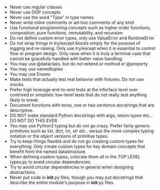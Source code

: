 - Never use regular classes
- Never use OOP concepts
- Never use the word "Type" in type names
- Never write inline comments or ad-hoc comments of any kind
- Use functional programming concepts such as higher order functions, composition, pure functions, immutability, and recursion
- Do not define custom error types, only use ValueError and RuntimeError
- Do not wrap things in try/except blocks simply for the purpose of logging and re-raising. Only use try/except when it is essential to control flow or program design. Only raise when it is truly a terminal case that cannot be gracefully handled with better value handling.
- You may use @dataclass, but do not extend or method or @property
- You may use namedtuples
- You may use Enums
- Make tests that actually test real behavior with fixtures. Do not use mocks.
- Prefer high leverage end-to-end tests at the inferface level over contrived or simplistic low-level tests that do not really test anything likely to break.
- Document functions with terse, one or two sentence docstrings that are descriptive.
- DO NOT make standard Python docstrings with args, return types etc... DO NOT DO THIS EVER.
- You may use Python3 typing but do not go crazy. Prefer fairly generic primitives such as list, dict, int, str etc.. versus the more complex typing notation or the object versions of primitive types.
- Try to keep things flexible and do not go creating custom types for everything. Only create custom types for key domain concepts that benefit from the named datastructure.
- When defining custom types, colocate them all in the TOP LEVEL types.py to avoid circular dependencies.
- Try to avoid circular dependencies in general when designing abstractions.
- Never put code in __init__.py files, though you may put docstrings that describe the entire module's purpose in __init__.py files.
